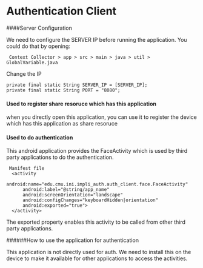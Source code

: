 Authentication Client
=====================

####Server Configuration
 
 We need to configure the SERVER IP before running the application. You could do that by opening:

```
 Context Collector > app > src > main > java > util > GlobalVariable.java
```

Change the IP

``` 
private final static String SERVER_IP = [SERVER_IP];
private final static String PORT = "8080";
```

#### Used to register share resoruce which has this application

when you directly open this application, you can use it to register the device which has this application as share resoruce

#### Used to do authentication

 This android application provides the FaceActivity which is used by third party applications to do the authentication.


```
 Manifest file
  <activity 
      android:name="edu.cmu.ini.impli_auth.auth_client.face.FaceActivity"
      android:label="@string/app_name"
      android:screenOrientation="landscape"
      android:configChanges="keyboardHidden|orientation"
      android:exported="true">
  </activity>
```

The exported property enables this activity to be called from other third party applications.

######How to use the application for authentication

This application is not directly used for auth. 
We need to install this on the device to make it available for other applications to access the activities.
